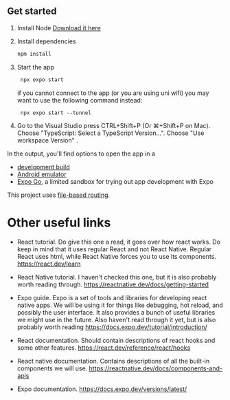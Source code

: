## Get started
1. Install Node
   [Download it here](https://nodejs.org/en/download)

2. Install dependencies

   ```bash
   npm install
   ```

3. Start the app

   ```bash
    npx expo start
   ```

   if you cannot connect to the app (or you are using uni wifi) you may want to use the following command instead:
   ```
    npx expo start --tunnel
   ```

4. Go to the Visual Studio press CTRL+Shift+P (Or ⌘+Shift+P on Mac).
Choose "TypeScript: Select a TypeScript Version...".
Choose "Use workspace Version" .

In the output, you'll find options to open the app in a

- [development build](https://docs.expo.dev/develop/development-builds/introduction/)
- [Android emulator](https://docs.expo.dev/workflow/android-studio-emulator/)
- [Expo Go](https://expo.dev/go), a limited sandbox for trying out app development with Expo



This project uses [file-based routing](https://docs.expo.dev/router/introduction).


# Other useful links

- React tutorial. Do give this one a read, it goes over how react works. Do keep in mind that it uses regular React and not React Native. Regular React uses html, while React Native forces you to use its components. https://react.dev/learn

- React Native tutorial. I haven't checked this one, but it is also probably worth reading through. https://reactnative.dev/docs/getting-started

- Expo guide. Expo is a set of tools and libraries for developing react native apps. We will be using it for things like debugging, hot reload, and possibly the user interface. It also provides a bunch of useful libraries we might use in the future. Also haven't read through it yet, but is also probably worth reading https://docs.expo.dev/tutorial/introduction/

- React documentation. Should contain descriptions of react hooks and some other features. https://react.dev/reference/react/hooks

- React native documentation. Contains descriptions of all the built-in components we will use. https://reactnative.dev/docs/components-and-apis

- Expo documentation. https://docs.expo.dev/versions/latest/
